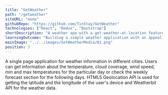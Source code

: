 ```yaml
---
title: "GetWeather"
path: "/getweather"
siteURL: "none"
githubRepo: "https://github.com/TinStay/GetWeather"
technologies: ["React", "Redux", "Bootstrap"]
shortDescription: "A weather app with a get-weather-at-location feature."
learningOutcome: "Building a simple weather application with an appealing layout was a good practice for fetching and working with data from an API. I realised that even a small app like this needs to be developed using a relevant design theme and colors in order to fit the idea behind it and catch the user's eye."
mainImage: "../../images/GetWeatherMedia/01.png"
position: 3
---
```

A single page application for weather information in different cities. Users can get information about the temperature, cloud coverage, wind speed, min and max temperatures for the particular day or check the weekly forecast section for the following days. HTML5 Geolocation API is used for getting the latitude and the longitude of the user's device and Weatherbit API for the weather data.